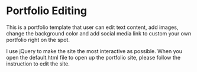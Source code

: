 # Portfolio Editing
This is a portfolio template that user can edit text content, add images, change the background color and add social media link to custom your own portfolio right on the spot. 

I use jQuery to make the site the most interactive as possible. When you open the default.html file to open up the portfolio site, please follow the instruction to edit the site.
